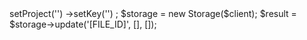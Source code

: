 <?php

use Appwrite\Client;
use Appwrite\Services\Storage;

$client = new Client();

$client
    ->setProject('')
    ->setKey('')
;

$storage = new Storage($client);

$result = $storage->update('[FILE_ID]', [], []);